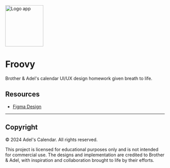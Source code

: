 <img src="https://i.ibb.co.com/8brJmkn/Image-14-12-24-at-23-39.jpg" alt="Logo app" width="120" height="130">

# Froovy
Brother & Adel's calendar UI/UX design homework given breath to life.

## Resources
- [Figma Design](https://www.figma.com/design/KaPWYpQHZUnyQAolR7pEVg/Adel-Calendar-UI-App-Design?node-id=0-1&t=BE5jvEkQmmJ1uh9H-1)

---

## Copyright
© 2024 Adel's Calendar. All rights reserved.  

This project is licensed for educational purposes only and is not intended for commercial use. The designs and implementation are credited to Brother & Adel, with inspiration and collaboration brought to life by their efforts.
